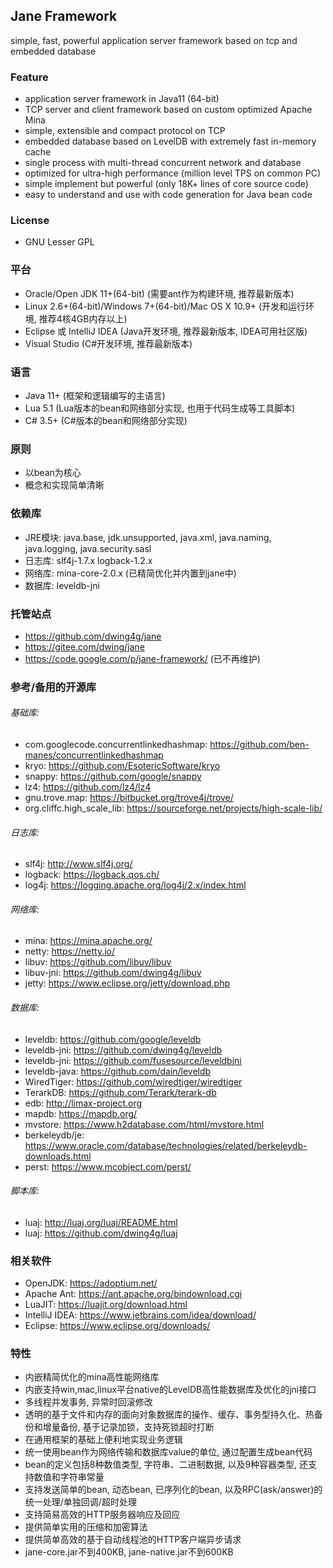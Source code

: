 ## Jane Framework

simple, fast, powerful application server framework based on tcp and embedded database

### Feature
 * application server framework in Java11 (64-bit)
 * TCP server and client framework based on custom optimized Apache Mina
 * simple, extensible and compact protocol on TCP
 * embedded database based on LevelDB with extremely fast in-memory cache
 * single process with multi-thread concurrent network and database
 * optimized for ultra-high performance (million level TPS on common PC)
 * simple implement but powerful (only 18K+ lines of core source code)
 * easy to understand and use with code generation for Java bean code

### License
 * GNU Lesser GPL

### 平台
 * Oracle/Open JDK 11+(64-bit) (需要ant作为构建环境, 推荐最新版本)
 * Linux 2.6+(64-bit)/Windows 7+(64-bit)/Mac OS X 10.9+ (开发和运行环境, 推荐4核4GB内存以上)
 * Eclipse 或 IntelliJ IDEA (Java开发环境, 推荐最新版本, IDEA可用社区版)
 * Visual Studio (C#开发环境, 推荐最新版本)

### 语言
 * Java 11+ (框架和逻辑编写的主语言)
 * Lua 5.1 (Lua版本的bean和网络部分实现, 也用于代码生成等工具脚本)
 * C# 3.5+ (C#版本的bean和网络部分实现)

### 原则
 * 以bean为核心
 * 概念和实现简单清晰

### 依赖库
 * JRE模块: java.base, jdk.unsupported, java.xml, java.naming, java.logging, java.security.sasl
 * 日志库: slf4j-1.7.x logback-1.2.x
 * 网络库: mina-core-2.0.x (已精简优化并内置到jane中)
 * 数据库: leveldb-jni

### 托管站点
 * https://github.com/dwing4g/jane
 * https://gitee.com/dwing/jane
 * https://code.google.com/p/jane-framework/ (已不再维护)

### 参考/备用的开源库
###### 基础库:
  * com.googlecode.concurrentlinkedhashmap: https://github.com/ben-manes/concurrentlinkedhashmap
  * kryo:           https://github.com/EsotericSoftware/kryo
  * snappy:         https://github.com/google/snappy
  * lz4:            https://github.com/lz4/lz4
  * gnu.trove.map:  https://bitbucket.org/trove4j/trove/
  * org.cliffc.high_scale_lib: https://sourceforge.net/projects/high-scale-lib/
###### 日志库:
  * slf4j:          http://www.slf4j.org/
  * logback:        https://logback.qos.ch/
  * log4j:          https://logging.apache.org/log4j/2.x/index.html
###### 网络库:
  * mina:           https://mina.apache.org/
  * netty:          https://netty.io/
  * libuv:          https://github.com/libuv/libuv
  * libuv-jni:      https://github.com/dwing4g/libuv
  * jetty:          https://www.eclipse.org/jetty/download.php
###### 数据库:
  * leveldb:        https://github.com/google/leveldb
  * leveldb-jni:    https://github.com/dwing4g/leveldb
  * leveldb-jni:    https://github.com/fusesource/leveldbjni
  * leveldb-java:   https://github.com/dain/leveldb
  * WiredTiger:     https://github.com/wiredtiger/wiredtiger
  * TerarkDB:       https://github.com/Terark/terark-db
  * edb:            http://limax-project.org
  * mapdb:          https://mapdb.org/
  * mvstore:        https://www.h2database.com/html/mvstore.html
  * berkeleydb/je:  https://www.oracle.com/database/technologies/related/berkeleydb-downloads.html
  * perst:          https://www.mcobject.com/perst/
###### 脚本库:
  * luaj:           http://luaj.org/luaj/README.html
  * luaj:           https://github.com/dwing4g/luaj

### 相关软件
 * OpenJDK:         https://adoptium.net/
 * Apache Ant:      https://ant.apache.org/bindownload.cgi
 * LuaJIT:          https://luajit.org/download.html
 * IntelliJ IDEA:   https://www.jetbrains.com/idea/download/
 * Eclipse:         https://www.eclipse.org/downloads/

### 特性
 * 内嵌精简优化的mina高性能网络库
 * 内嵌支持win,mac,linux平台native的LevelDB高性能数据库及优化的jni接口
 * 多线程并发事务, 异常时回滚修改
 * 透明的基于文件和内存的面向对象数据库的操作、缓存、事务型持久化、热备份和增量备份, 基于记录加锁，支持死锁超时打断
 * 在通用框架的基础上便利地实现业务逻辑
 * 统一使用bean作为网络传输和数据库value的单位, 通过配置生成bean代码
 * bean的定义包括8种数值类型, 字符串、二进制数据, 以及9种容器类型, 还支持数值和字符串常量
 * 支持发送简单的bean, 动态bean, 已序列化的bean, 以及RPC(ask/answer)的统一处理/单独回调/超时处理
 * 支持简易高效的HTTP服务器响应及回应
 * 提供简单实用的压缩和加密算法
 * 提供简单高效的基于自动线程池的HTTP客户端异步请求
 * jane-core.jar不到400KB, jane-native.jar不到600KB
